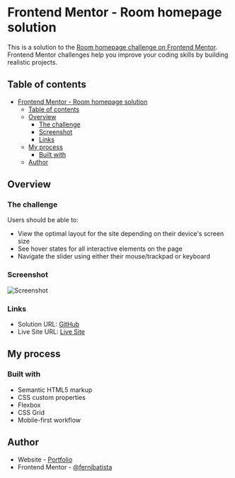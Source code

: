 # Frontend Mentor - Room homepage solution

This is a solution to the [Room homepage challenge on Frontend Mentor](https://www.frontendmentor.io/challenges/room-homepage-BtdBY_ENq). Frontend Mentor challenges help you improve your coding skills by building realistic projects. 

## Table of contents

- [Frontend Mentor - Room homepage solution](#frontend-mentor---room-homepage-solution)
  - [Table of contents](#table-of-contents)
  - [Overview](#overview)
    - [The challenge](#the-challenge)
    - [Screenshot](#screenshot)
    - [Links](#links)
  - [My process](#my-process)
    - [Built with](#built-with)
  - [Author](#author)

## Overview

### The challenge

Users should be able to:

- View the optimal layout for the site depending on their device's screen size
- See hover states for all interactive elements on the page
- Navigate the slider using either their mouse/trackpad or keyboard

### Screenshot

![Screenshot](./images/screenshot.png)

### Links

- Solution URL: [GitHub](https://github.com/FernJBatista/42-room-homepage)
- Live Site URL: [Live Site](https://fernjbatista.github.io/42-room-homepage/)

## My process

### Built with

- Semantic HTML5 markup
- CSS custom properties
- Flexbox
- CSS Grid
- Mobile-first workflow

## Author

- Website - [Portfolio](https://www.fernando-batista.webflow.io/)
- Frontend Mentor - [@fernjbatista](https://www.frontendmentor.io/profile/fernjbatista/)
